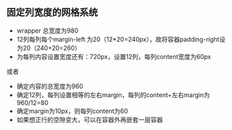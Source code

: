 

## 固定列宽度的网格系统


* wrapper 总宽度为980
* 12列每列每个margin-left 为20（12*20=240px），故将容器padding-right设为20（240+20=260）
* 为每列内容设置宽度还有：720px，设置12列，每列content宽度为60px


或者
* 确定内容的总宽度为960
* 确定12列，每列设置相等的左右margin，每列的content+左右margin为960/12=80
* 确定margin为10px，则每列content为60
* 如果想正行的空隙变大，可以在容器外再嵌套一层容器